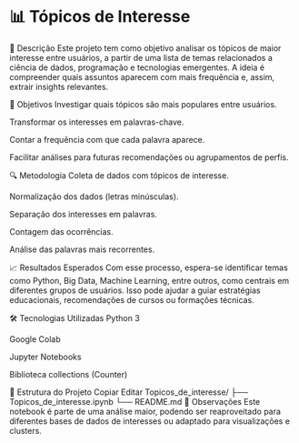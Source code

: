 # 📊 Tópicos de Interesse


📌 Descrição
Este projeto tem como objetivo analisar os tópicos de maior interesse entre usuários, a partir de uma lista de temas relacionados a ciência de dados, programação e tecnologias emergentes. A ideia é compreender quais assuntos aparecem com mais frequência e, assim, extrair insights relevantes.

🎯 Objetivos
Investigar quais tópicos são mais populares entre usuários.

Transformar os interesses em palavras-chave.

Contar a frequência com que cada palavra aparece.

Facilitar análises para futuras recomendações ou agrupamentos de perfis.

🔍 Metodologia
Coleta de dados com tópicos de interesse.

Normalização dos dados (letras minúsculas).

Separação dos interesses em palavras.

Contagem das ocorrências.

Análise das palavras mais recorrentes.

📈 Resultados Esperados
Com esse processo, espera-se identificar temas como Python, Big Data, Machine Learning, entre outros, como centrais em diferentes grupos de usuários. Isso pode ajudar a guiar estratégias educacionais, recomendações de cursos ou formações técnicas.

🛠️ Tecnologias Utilizadas
Python 3

Google Colab

Jupyter Notebooks

Biblioteca collections (Counter)

📂 Estrutura do Projeto
Copiar
Editar
Topicos_de_interesse/
├── Topicos_de_interesse.ipynb
└── README.md
📎 Observações
Este notebook é parte de uma análise maior, podendo ser reaproveitado para diferentes bases de dados de interesses ou adaptado para visualizações e clusters.

